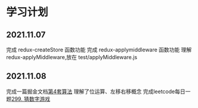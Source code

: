 # 学习计划

## 2021.11.07

完成 redux-createStore 函数功能
完成 redux-applymiddleware 函数功能
理解 redux-applyMiddleware,放在 test/applyMiddleware.js

## 2021.11.08
完成一篇掘金文档[第4套算法](https://juejin.cn/post/7028185581993590815)
理解了位运算、左移右移概念
完成leetcode每日一题[299. 猜数字游戏](https://leetcode-cn.com/problems/bulls-and-cows/)
